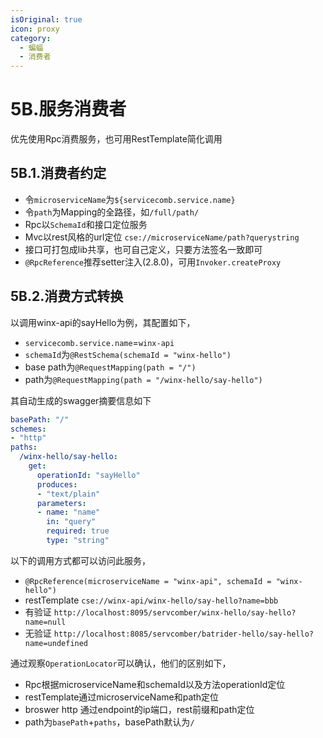 ```yaml
---
isOriginal: true
icon: proxy
category:
  - 蝙蝠
  - 消费者
---
```


# 5B.服务消费者

优先使用Rpc消费服务，也可用RestTemplate简化调用

## 5B.1.消费者约定

* 令`microserviceName`为`${servicecomb.service.name}`
* 令`path`为Mapping的全路径，如`/full/path/`
* Rpc以`SchemaId`和接口定位服务
* Mvc以rest风格的url定位 `cse://microserviceName/path?querystring`
* 接口可打包成lib共享，也可自己定义，只要方法签名一致即可
* `@RpcReference`推荐setter注入(2.8.0)，可用`Invoker.createProxy`

## 5B.2.消费方式转换

以调用winx-api的sayHello为例，其配置如下，

* `servicecomb.service.name`=`winx-api`
* `schemaId`为`@RestSchema(schemaId = "winx-hello")`
* base path为`@RequestMapping(path = "/")`
* path为`@RequestMapping(path = "/winx-hello/say-hello")`

其自动生成的swagger摘要信息如下

```yml
basePath: "/"
schemes:
- "http"
paths:
  /winx-hello/say-hello:
    get:
      operationId: "sayHello"
      produces:
      - "text/plain"
      parameters:
      - name: "name"
        in: "query"
        required: true
        type: "string"
```

以下的调用方式都可以访问此服务，

* `@RpcReference(microserviceName = "winx-api", schemaId = "winx-hello")`
* restTemplate `cse://winx-api/winx-hello/say-hello?name=bbb`
* 有验证 `http://localhost:8095/servcomber/winx-hello/say-hello?name=null`
* 无验证 `http://localhost:8085/servcomber/batrider-hello/say-hello?name=undefined`

通过观察`OperationLocator`可以确认，他们的区别如下，

* Rpc根据microserviceName和schemaId以及方法operationId定位
* restTemplate通过microserviceName和path定位
* broswer http 通过endpoint的ip端口，rest前缀和path定位
* path为`basePath`+`paths`，basePath默认为`/`
